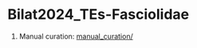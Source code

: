 # Bilat2024_TEs-Fasciolidae

1. Manual curation: [manual_curation/](https://github/agustin-bilat/Bilat2024_TEs-Fasciolidae/manual_curation/)
